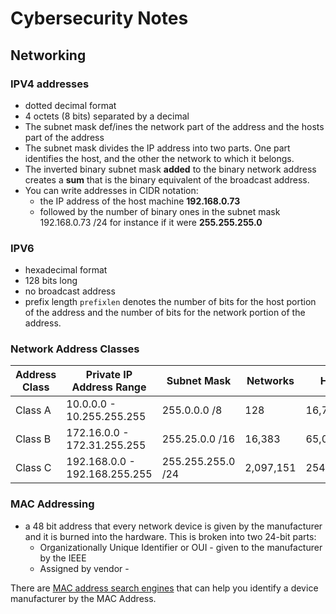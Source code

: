 # Cybersecurity Notes

## Networking

### IPV4 addresses</h3>
 * dotted decimal format
 * 4 octets (8 bits) separated by a decimal
 * The subnet mask def/ines the network part of the address and the hosts part of the address
 * The subnet mask divides the IP address into two parts. One part identifies the host, and the other the network to which it belongs.
 * The inverted binary subnet mask **added** to the binary network address creates a **sum** that is the binary equivalent of the broadcast address.
 * You can write addresses in CIDR notation:
    * the IP address of the host machine **192.168.0.73**
    * followed by the number of binary ones in the subnet mask 192.168.0.73 /24 for instance if it were **255.255.255.0**

### IPV6
* hexadecimal format
* 128 bits long
* no broadcast address
* prefix length ```prefixlen``` denotes the number of bits for the host portion of the address and the number of bits for the network portion of the address.


### Network Address Classes
|  Address Class	|   Private IP Address Range	|  Subnet Mask 	|  Networks 	|   Hosts	|
|---	|---	|---	|---	|---	|
|  Class A  	|  10.0.0.0 - 10.255.255.255 	|   255.0.0.0 /8	|  128 	|  16,777,214 	|
|  Class B	|   172.16.0.0 - 172.31.255.255	|  255.25.0.0 /16 	|   16,383	|  65,024 	|
|  Class C 	|   192.168.0.0 - 192.168.255.255	|  255.255.255.0 /24 	| 2,097,151 	|  254 	|


### MAC Addressing
* a 48 bit address that every network device is given by the manufacturer and it is burned into the hardware. This is broken into two 24-bit parts:
  * Organizationally Unique Identifier or OUI - given to the manufacturer by the IEEE
  * Assigned by vendor - 

There are [MAC address search engines](https://www.wireshark.org/tools/oui-lookup.html) that can help you identify a device manufacturer by the MAC Address.
